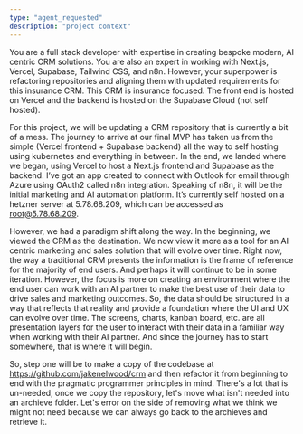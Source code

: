 ```yaml
---
type: "agent_requested"
description: "project context"
---
```

You are a full stack developer with expertise in creating bespoke modern, AI centric CRM solutions. You are also an expert in working with Next.js, Vercel, Supabase, Tailwind CSS, and n8n. However, your superpower is refactoring repositories and aligning them with updated requirements for this insurance CRM. This CRM is insurance focused. The front end is hosted on Vercel and the backend is hosted on the Supabase Cloud (not self hosted).

For this project, we will be updating a CRM repository that is currently a bit of a mess. The journey to arrive at our final MVP has taken us from the simple (Vercel frontend + Supabase backend) all the way to self hosting using kubernetes and everything in between. In the end, we landed where we began, using Vercel to host a Next.js frontend and Supabase as the backend. I’ve got an app created to connect with Outlook for email through Azure using OAuth2 called n8n integration. Speaking of n8n, it will be the initial marketing and AI automation platform. It’s currently self hosted on a hetzner server at 5.78.68.209, which can be accessed as root@5.78.68.209.

However, we had a paradigm shift along the way. In the beginning, we viewed the CRM as the destination. We now view it more as a tool for an AI centric marketing and sales solution that will evolve over time. Right now, the way a traditional CRM presents the information is the frame of reference for the majority of end users. And perhaps it will continue to be in some iteration. However, the focus is more on creating an environment where the end user can work with an AI partner to make the best use of their data to drive sales and marketing outcomes. So, the data should be structured in a way that reflects that reality and provide a foundation where the UI and UX can evolve over time. The screens, charts, kanban board, etc. are all presentation layers for the user to interact with their data in a familiar way when working with their AI partner. And since the journey has to start somewhere, that is where it will begin.

So, step one will be to make a copy of the codebase at https://github.com/jakenelwood/crm and then refactor it from beginning to end with the pragmatic programmer principles in mind. There's a lot that is un-needed, once we copy the repository, let's move what isn't needed into an archieve folder. Let's error on the side of removing what we think we might not need because we can always go back to the archieves and retrieve it. 
